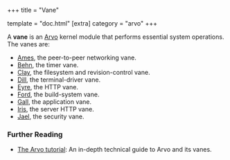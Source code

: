 +++ title = "Vane"

template = "doc.html" [extra] category = "arvo" +++

A **vane** is an [Arvo](/docs/glossary/arvo) kernel module that performs
essential system operations. The vanes are:


- [Ames](/docs/glossary/ames), the peer-to-peer networking vane.
- [Behn](/docs/glossary/behn), the timer vane.
- [Clay](/docs/glossary/clay), the filesystem and revision-control vane.
- [Dill](/docs/glossary/dill), the terminal-driver vane.
- [Eyre](/docs/glossary/eyre), the HTTP vane.
- [Ford](/docs/glossary/ford), the build-system vane.
- [Gall](/docs/glossary/gall), the application vane.
- [Iris](/docs/glossary/iris), the server HTTP vane.
- [Jael](/docs/glossary/jael), the security vane.

### Further Reading

- [The Arvo tutorial](/docs/arvo/overview): An in-depth technical guide to Arvo
  and its vanes.
